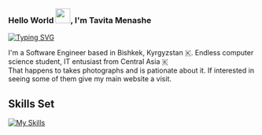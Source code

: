 ### Hello World <img src="https://raw.githubusercontent.com/MartinHeinz/MartinHeinz/master/wave.gif" width="30px">, I'm Tavita Menashe

[![Typing SVG](https://readme-typing-svg.herokuapp.com?color=635DF7&lines=Frontend+Developer;Creative+Developer;Endless+student+XD;Problem+Solver)](https://git.io/typing-svg)

I'm a Software Engineer based in Bishkek, Kyrgyzstan 🇰. Endless computer science student, IT entusiast from Central Asia 🇰 </br> That happens to takes photographs and is pationate about it. 
If interested in seeing some of them give my main website a visit.


## Skills Set

[![My Skills](https://skillicons.dev/icons?i=javascript,typescript,react,vue,nodejs,sass,vite,nextjs,css,gitlab,github,tailwind,bootstrap,html,css,figma,git,github,gitlab,express,jenkins,docker,postman,vscode,webpack,mongodb,firebase,powershell&theme=dark)](https://skillicons.dev)


